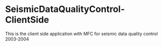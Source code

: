 # SeismicDataQualityControl-ClientSide

This is the client side application with MFC for seismic data quality control
2003-2004
